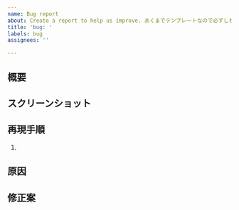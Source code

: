 ```yaml
---
name: Bug report
about: Create a report to help us improve. あくまでテンプレートなので必ずしもすべての項目を埋めなくてよい
title: 'bug: '
labels: bug
assignees: ''

---
```


## 概要

## スクリーンショット

## 再現手順
1. 

## 原因

## 修正案

